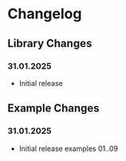 # Changelog

## Library Changes

### 31.01.2025

- Initial release

## Example Changes

### 31.01.2025

- Initial release examples 01..09
